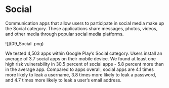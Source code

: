 # Social

Communication apps that allow users to participate in social media make up the Social category. These applications share messages, photos, videos, and other media through popular social media platforms. 

![](09_Social .png)

We tested 4,503 apps within Google Play’s Social category. Users install an average of 3.7 social apps on their mobile device. We found at least one high risk vulnerability in 30.5 percent of social apps - 5.8 percent more than in the average app. Compared to apps overall, social apps are 4.1 times more likely to leak a username, 3.8 times more likely to leak a password, and 4.7 times more likely to leak a user’s email address.

